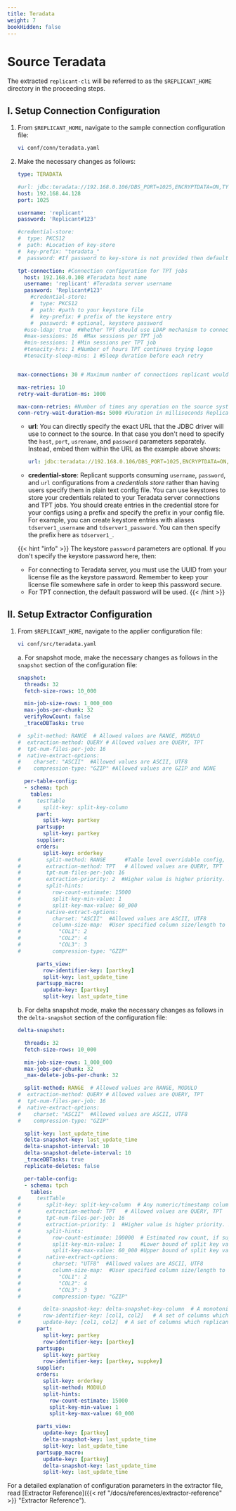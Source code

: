 ```yaml
---
title: Teradata
weight: 7
bookHidden: false
---
```


# Source Teradata

The extracted `replicant-cli` will be referred to as the `$REPLICANT_HOME` directory in the proceeding steps.

## I. Setup Connection Configuration

1. From `$REPLICANT_HOME`, navigate to the sample connection configuration file:

   ```BASH
   vi conf/conn/teradata.yaml
   ```

2. Make the necessary changes as follows:

   ```YAML
   type: TERADATA

   #url: jdbc:teradata://192.168.0.106/DBS_PORT=1025,ENCRYPTDATA=ON,TYPE=FASTEXPORT,USER=replicant,PASSWORD=Replicant#123
   host: 192.168.44.128
   port: 1025

   username: 'replicant'
   password: 'Replicant#123'

   #credential-store:
   #  type: PKCS12
   #  path: #Location of key-store
   #  key-prefix: "teradata_"
   #  password: #If password to key-store is not provided then default password will be used

   tpt-connection: #Connection configuration for TPT jobs
     host: 192.168.0.108 #Teradata host name
     username: 'replicant' #Teradata server username
     password: 'Replicant#123'
       #credential-store:
       #  type: PKCS12
       #  path: #path to your keystore file
       #  key-prefix: # prefix of the keystore entry
       #  password: # optional, keystore password
     #use-ldap: true  #Whether TPT should use LDAP mechanism to connect to TD
     #max-sessions: 16  #Max sessions per TPT job
     #min-sessions: 1 #Min sessions per TPT job
     #tenacity-hrs: 1 #Number of hours TPT continues trying logon
     #tenacity-sleep-mins: 1 #Sleep duration before each retry


   max-connections: 30 # Maximum number of connections replicant would use to fetch data from source Teradata.

   max-retries: 10 
   retry-wait-duration-ms: 1000

   max-conn-retries: #Number of times any operation on the source system will be re-attempted on failures.
   conn-retry-wait-duration-ms: 5000 #Duration in milliseconds Replicant should wait before performing then next retry of a failed operation
   ```
   - **url**: You can directly specify the exact URL that the JDBC driver will use to connect to the source. In that case you don't need to specify the `host`, `port`, `usrename`, and `password` parameters separately. Instead, embed them within the URL as the example above shows:

     ```YAML
     url: jdbc:teradata://192.168.0.106/DBS_PORT=1025,ENCRYPTDATA=ON,TYPE=FASTEXPORT,USER=replicant,PASSWORD=Replicant#123
      ```
   - **credential-store**: Replicant supports consuming `username`, `password`, and `url` configurations from a _credentials store_ rather than having users specify them in plain text config file. You can use keystores to store your credentials related to your Teradata server connections and TPT jobs. You should create entries in the credential store for your configs using a prefix and specify the prefix in your config file. For example, you can create keystore entries with aliases `tdserver1_username` and `tdserver1_password`. You can then specify the prefix here as `tdserver1_`.

   {{< hint "info" >}}
   The keystore `password` parameters are optional. If you don't specify the keystore password here, then:
   - For connecting to Teradata server, you must use the UUID from your license file as the keystore password. Remember to keep your license file somewhere safe in order to keep this password secure.
   - For TPT connection, the default password will be used.
   {{< /hint >}}

## II. Setup Extractor Configuration

1. From `$REPLICANT_HOME`, navigate to the applier configuration file:
   ```BASH
   vi conf/src/teradata.yaml
   ```
  
    a. For snapshot mode, make the necessary changes as follows in the `snapshot` section of the configuration file:

    ```YAML
    snapshot:
      threads: 32
      fetch-size-rows: 10_000

      min-job-size-rows: 1_000_000
      max-jobs-per-chunk: 32
      verifyRowCount: false
      _traceDBTasks: true

    #  split-method: RANGE  # Allowed values are RANGE, MODULO
    #  extraction-method: QUERY # Allowed values are QUERY, TPT
    #  tpt-num-files-per-job: 16
    #  native-extract-options:
    #    charset: "ASCII"  #Allowed values are ASCII, UTF8
    #    compression-type: "GZIP" #Allowed values are GZIP and NONE

      per-table-config:
      - schema: tpch
        tables:
    #     testTable
    #       split-key: split-key-column
          part:
            split-key: partkey
          partsupp:
            split-key: partkey
          supplier:
          orders:
            split-key: orderkey
    #        split-method: RANGE      #Table level overridable config, allowed values : RANGE, MODULO
    #        extraction-method: TPT   # Allowed values are QUERY, TPT
    #        tpt-num-files-per-job: 16
    #        extraction-priority: 2  #Higher value is higher priority. Both positive and negative values are allowed. Default priority is 0 if unspecified.
    #        split-hints:
    #          row-count-estimate: 15000
    #          split-key-min-value: 1
    #          split-key-max-value: 60_000
    #        native-extract-options:
    #          charset: "ASCII"  #Allowed values are ASCII, UTF8
    #          column-size-map:  #User specified column size/length to be used while exporting with TPT
    #            "COL1": 2
    #            "COL2": 4
    #            "COL3": 3
    #          compression-type: "GZIP"

          parts_view:
            row-identifier-key: [partkey]
            split-key: last_update_time
          partsupp_macro:
            update-key: [partkey]
            split-key: last_update_time
    ```

    b. For delta snapshot mode, make the necessary changes as follows in the `delta-snapshot` section of the configuration file:

    ```YAML
    delta-snapshot:

      threads: 32
      fetch-size-rows: 10_000

      min-job-size-rows: 1_000_000
      max-jobs-per-chunk: 32
      _max-delete-jobs-per-chunk: 32

      split-method: RANGE  # Allowed values are RANGE, MODULO
    #  extraction-method: QUERY # Allowed values are QUERY, TPT
    #  tpt-num-files-per-job: 16
    #  native-extract-options:
    #    charset: "ASCII"  #Allowed values are ASCII, UTF8
    #    compression-type: "GZIP"

      split-key: last_update_time
      delta-snapshot-key: last_update_time
      delta-snapshot-interval: 10
      delta-snapshot-delete-interval: 10
      _traceDBTasks: true
      replicate-deletes: false

      per-table-config:
      - schema: tpch
        tables:
    #     testTable
    #        split-key: split-key-column  # Any numeric/timestamp column with sufficiently large number of distincts
    #        extraction-method: TPT   # Allowed values are QUERY, TPT
    #        tpt-num-files-per-job: 16
    #        extraction-priority: 1  #Higher value is higher priority. Both positive and negative values are allowed. Default priority is 0 if unspecified.
    #        split-hints:
    #          row-count-estimate: 100000  # Estimated row count, if supplied replicant will leverage
    #          split-key-min-value: 1      #Lower bound of split key value
    #          split-key-max-value: 60_000 #Upper bound of split key value, if supplied replicant will leverage and avoid querying source database for the same
    #        native-extract-options:
    #          charset: "UTF8"  #Allowed values are ASCII, UTF8
    #          column-size-map:  #User specified column size/length to be used while exporting with TPT
    #            "COL1": 2
    #            "COL2": 4
    #            "COL3": 3
    #          compression-type: "GZIP"

    #       delta-snapshot-key: delta-snapshot-key-column  # A monotonic increasing numeric/timestamp column which gets new value on each INSERT/UPDATE
    #       row-identifier-key: [col1, col2]   # A set of columns which uniquely identify a row
    #       update-key: [col1, col2]  # A set of columns which replicant should use to perform deletes/updates during incremental replication
          part:
            split-key: partkey
            row-identifier-key: [partkey]
          partsupp:
            split-key: partkey
            row-identifier-key: [partkey, suppkey]
          supplier:
          orders:
            split-key: orderkey
            split-method: MODULO
            split-hints:
              row-count-estimate: 15000
              split-key-min-value: 1
              split-key-max-value: 60_000

          parts_view:
            update-key: [partkey]
            delta-snapshot-key: last_update_time
            split-key: last_update_time
          partsupp_macro:
            update-key: [partkey]
            delta-snapshot-key: last_update_time
            split-key: last_update_time
    ```

For a detailed explanation of configuration parameters in the extractor file, read [Extractor Reference]({{< ref "/docs/references/extractor-reference" >}} "Extractor Reference").
